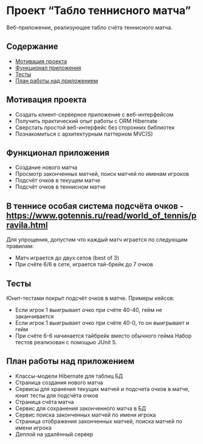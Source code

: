 # Проект “Табло теннисного матча” 
Веб-приложение, реализующее табло счёта теннисного матча.

## Содержание
- [Мотивация проекта](#мотивация-проекта)
- [Функционал приложения](#функционал-приложения)
- [Тесты](#тесты)
- [План работы над приложением](#план-работы-над-приложением)

## Мотивация проекта
- Создать клиент-серверное приложение с веб-интерфейсом
- Получить практический опыт работы с ORM Hibernate
- Сверстать простой веб-интерфейс без сторонних библиотек
- Познакомиться с архитектурным паттерном MVC(S)

## Функционал приложения
- Создание нового матча
- Просмотр законченных матчей, поиск матчей по именам игроков
- Подсчёт очков в текущем матче
- Подсчёт очков в теннисном матче

## В теннисе особая система подсчёта очков - https://www.gotennis.ru/read/world_of_tennis/pravila.html
Для упрощения, допустим что каждый матч играется по следующим правилам:
- Матч играется до двух сетов (best of 3)
- При счёте 6/6 в сете, играется тай-брейк до 7 очков

## Тесты
Юнит-тестами покрыт подсчёт очков в матче. Примеры кейсов:
- Если игрок 1 выигрывает очко при счёте 40-40, гейм не заканчивается
- Если игрок 1 выигрывает очко при счёте 40-0, то он выигрывает и гейм
- При счёте 6-6 начинается тайбрейк вместо обычного гейма
Набор тестов реализован с помощью JUnit 5.

## План работы над приложением
- Классы-модели Hibernate для таблиц БД
- Страница создания нового матча
- Сервисы для хранения текущих матчей и подсчета очков в матче, юнит тесты для подсчёта очков
- Страница счёта матча
- Сервис для сохранения законченного матча в БД
- Сервис поиска законченных матчей по имени игрока
- Страница отображения законченных матчей, поиска матчей по имени игрока
- Деплой на удалённый сервер
